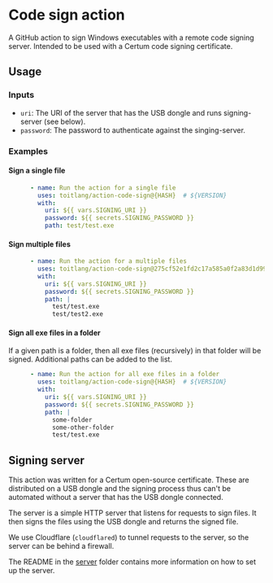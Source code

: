 # Code sign action

A GitHub action to sign Windows executables with a remote code signing server.
Intended to be used with a Certum code signing certificate.

## Usage

### Inputs

- `uri`: The URI of the server that has the USB dongle and runs signing-server (see below).
- `password`: The password to authenticate against the singing-server.

### Examples

#### Sign a single file

```yaml
      - name: Run the action for a single file
        uses: toitlang/action-code-sign@{HASH}  # ${VERSION}
        with:
          uri: ${{ vars.SIGNING_URI }}
          password: ${{ secrets.SIGNING_PASSWORD }}
          path: test/test.exe
```

#### Sign multiple files

```yaml
      - name: Run the action for a multiple files
        uses: toitlang/action-code-sign@275cf52e1fd2c17a585a0f2a83d1d99f19f99b67  # ${VERSION}
        with:
          uri: ${{ vars.SIGNING_URI }}
          password: ${{ secrets.SIGNING_PASSWORD }}
          path: |
            test/test.exe
            test/test2.exe
```

#### Sign all exe files in a folder

If a given path is a folder, then all exe files (recursively) in that folder
will be signed. Additional paths can be added to the list.

```yaml
      - name: Run the action for all exe files in a folder
        uses: toitlang/action-code-sign@{HASH}  # ${VERSION}
        with:
          uri: ${{ vars.SIGNING_URI }}
          password: ${{ secrets.SIGNING_PASSWORD }}
          path: |
            some-folder
            some-other-folder
            test/test.exe
```

## Signing server

This action was written for a Certum open-source certificate. These are
distributed on a USB dongle and the signing process thus can't be automated
without a server that has the USB dongle connected.

The server is a simple HTTP server that listens for requests to sign files. It
then signs the files using the USB dongle and returns the signed file.

We use Cloudflare (`cloudflared`) to tunnel requests to the server, so the server
can be behind a firewall.

The README in the [server](server/) folder contains more information on how to
set up the server.
